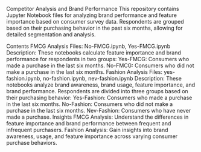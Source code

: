 Competitor Analysis and Brand Performance
This repository contains Jupyter Notebook files for analyzing brand performance and feature importance based on consumer survey data. 
Respondents are grouped based on their purchasing behavior in the past six months, allowing for detailed segmentation and analysis.

Contents
FMCG Analysis
Files: No-FMCG.ipynb, Yes-FMCG.ipynb
Description:
These notebooks calculate feature importance and brand performance for respondents in two groups:
Yes-FMCG: Consumers who made a purchase in the last six months.
No-FMCG: Consumers who did not make a purchase in the last six months.
Fashion Analysis
Files: yes-fashion.ipynb, no-fashion.ipynb, nev-fashion.ipynb
Description:
These notebooks analyze brand awareness, brand usage, feature importance, and brand performance. Respondents are divided into three groups based on their purchasing behavior:
Yes-Fashion: Consumers who made a purchase in the last six months.
No-Fashion: Consumers who did not make a purchase in the last six months.
Nev-Fashion: Consumers who have never made a purchase.
Insights
FMCG Analysis: Understand the differences in feature importance and brand performance between frequent and infrequent purchasers.
Fashion Analysis: Gain insights into brand awareness, usage, and feature importance across varying consumer purchase behaviors.
